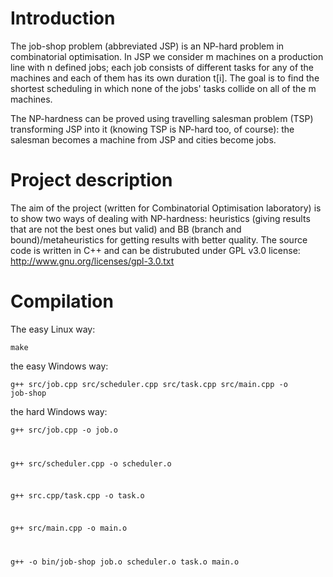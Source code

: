 Introduction
========
The job-shop problem (abbreviated JSP) is an NP-hard problem in combinatorial optimisation.
In JSP we consider m machines on a production line with n defined jobs; each job consists of different tasks for any of the machines and each of them has its own duration t[i]. The goal is to find the shortest scheduling in which none of the jobs' tasks collide on all of the m machines.

The NP-hardness can be proved using travelling salesman problem (TSP) transforming JSP into it (knowing TSP is NP-hard too, of course): the salesman becomes a machine from JSP and cities become jobs.

Project description
========
The aim of the project (written for Combinatorial Optimisation laboratory) is to show two ways of dealing with NP-hardness: heuristics (giving results that are not the best ones but valid) and BB (branch and bound)/metaheuristics for getting results with better quality.
The source code is written in C++ and can be distrubuted under GPL v3.0 license: http://www.gnu.org/licenses/gpl-3.0.txt

Compilation
========
The easy Linux way:

<code>make</code>

the easy Windows way:

<code>g++ src/job.cpp src/scheduler.cpp src/task.cpp src/main.cpp -o job-shop</code>

the hard Windows way:

<code>g++ src/job.cpp -o job.o

g++ src/scheduler.cpp -o scheduler.o

g++ src.cpp/task.cpp -o task.o

g++ src/main.cpp -o main.o

g++ -o bin/job-shop job.o scheduler.o task.o main.o</code>